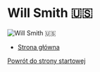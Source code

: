 # Will Smith 🇺🇸

![Will Smith 🇺🇸](https://i.ytimg.com/vi/Fz8SXfkYweQ/maxresdefault.jpg)

- [Strona główna](https://www.tiktok.com/@willsmith)

[Powrót do strony startowej](strona_startowa.md)
